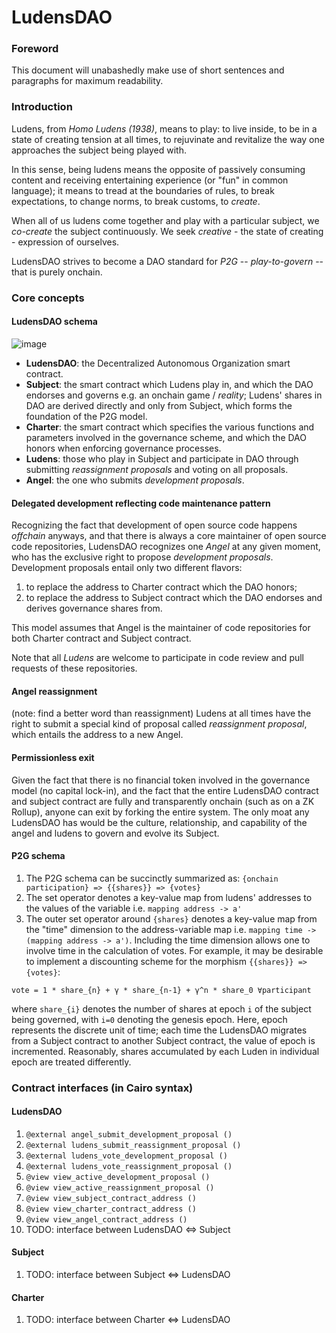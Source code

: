 # LudensDAO

### Foreword
This document will unabashedly make use of short sentences and paragraphs for maximum readability.

### Introduction
Ludens, from _Homo Ludens (1938)_, means to play: to live inside, to be in a state of creating tension at all times, to rejuvinate and revitalize the way one approaches the subject being played with.

In this sense, being ludens means the opposite of passively consuming content and receiving entertaining experience (or "fun" in common language); it means to tread at the boundaries of rules, to break expectations, to change norms, to break customs, to _create_.

When all of us ludens come together and play with a particular subject, we _co-create_ the subject continuously. We seek _creative_ - the state of creating - expression of ourselves.

LudensDAO strives to become a DAO standard for _P2G_ -- _play-to-govern_ -- that is purely onchain.

### Core concepts

#### LudensDAO schema
![image](https://user-images.githubusercontent.com/59590480/167301300-ff523f07-38e0-4605-947f-c478770762d2.png)
- **LudensDAO**: the Decentralized Autonomous Organization smart contract.
- **Subject**: the smart contract which Ludens play in, and which the DAO endorses and governs e.g. an onchain game / _reality_; Ludens' shares in DAO are derived directly and only from Subject, which forms the foundation of the P2G model.
- **Charter**: the smart contract which specifies the various functions and parameters involved in the governance scheme, and which the DAO honors when enforcing governance processes.
- **Ludens**: those who play in Subject and participate in DAO through submitting _reassignment proposals_ and voting on all proposals.
- **Angel**: the one who submits _development proposals_. 

#### Delegated development reflecting code maintenance pattern
Recognizing the fact that development of open source code happens _offchain_ anyways, and that there is always a core maintainer of open source code repositories, LudensDAO recognizes one *Angel* at any given moment, who has the exclusive right to propose *development proposals*. Development proposals entail only two different flavors:
1. to replace the address to Charter contract which the DAO honors;
2. to replace the address to Subject contract which the DAO endorses and derives governance shares from.

This model assumes that Angel is the maintainer of code repositories for both Charter contract and Subject contract.

Note that all _Ludens_ are welcome to participate in code review and pull requests of these repositories.

#### Angel reassignment
(note: find a better word than reassignment) Ludens at all times have the right to submit a special kind of proposal called *reassignment proposal*, which entails the address to a new Angel.

#### Permissionless exit
Given the fact that there is no financial token involved in the governance model (no capital lock-in), and the fact that the entire LudensDAO contract and subject contract are fully and transparently onchain (such as on a ZK Rollup), anyone can exit by forking the entire system. The only moat any LudensDAO has would be the culture, relationship, and capability of the angel and ludens to govern and evolve its Subject.

#### P2G schema
1. The P2G schema can be succinctly summarized as: `{onchain participation} => {{shares}} => {votes}`
2. The set operator denotes a key-value map from ludens' addresses to the values of the variable i.e. `mapping address -> a'`
3. The outer set operator around `{shares}` denotes a key-value map from the "time" dimension to the address-variable map i.e. `mapping time -> (mapping address -> a')`. Including the time dimension allows one to involve time in the calculation of votes. For example, it may be desirable to implement a discounting scheme for the morphism `{{shares}} => {votes}`:
```
vote = 1 * share_{n} + γ * share_{n-1} + γ^n * share_0 ∀participant
```
where `share_{i}` denotes the number of shares at epoch `i` of the subject being governed, with `i=0` denoting the genesis epoch. Here, epoch represents the discrete unit of time; each time the LudensDAO migrates from a Subject contract to another Subject contract, the value of epoch is incremented. Reasonably, shares accumulated by each Luden in individual epoch are treated differently.


### Contract interfaces (in Cairo syntax)
#### LudensDAO
1. `@external angel_submit_development_proposal ()`
2. `@external ludens_submit_reassignment_proposal ()`
3. `@external ludens_vote_development_proposal ()`
4. `@external ludens_vote_reassignment_proposal ()`
5. `@view view_active_development_proposal ()`
6. `@view view_active_reassignment_proposal ()`
7. `@view view_subject_contract_address ()`
8. `@view view_charter_contract_address ()`
9. `@view view_angel_contract_address ()`
10. TODO: interface between LudensDAO <=> Subject

#### Subject
1. TODO: interface between Subject <=> LudensDAO

#### Charter
1. TODO: interface between Charter <=> LudensDAO

